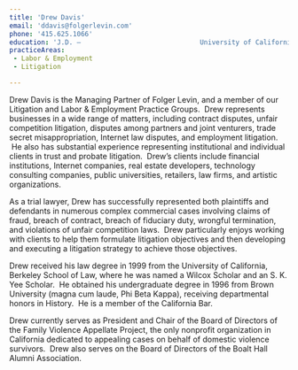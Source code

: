 ```yaml
---
title: 'Drew Davis'
email: 'ddavis@folgerlevin.com'
phone: '415.625.1066'
education: 'J.D. — 			         			University of California, Berkeley School of Law,			         			1999  			            							        B.A. — 			         			Brown University,			         			1996'
practiceAreas: 
 - Labor & Employment
 - Litigation

---
```

<div id="colbody">
<p>Drew Davis is the Managing Partner of Folger Levin, and a member of our Litigation and Labor &amp; Employment Practice Groups. &#xA0;Drew represents businesses in a wide range of matters, including contract disputes, unfair competition litigation, disputes among partners and joint venturers, trade secret misappropriation, Internet law disputes, and employment litigation. &#xA0;He also has substantial experience representing institutional and individual clients in trust and probate litigation.&#xA0; Drew&#x2019;s clients include financial institutions, Internet companies, real estate developers, technology consulting companies, public universities, retailers, law firms, and artistic organizations.</p>
<p>As a trial lawyer, Drew has successfully represented both plaintiffs and defendants in numerous complex commercial cases involving claims of fraud, breach of contract, breach of fiduciary duty, wrongful termination, and violations of unfair competition laws.&#xA0; Drew particularly enjoys working with clients to help them formulate litigation objectives and then developing and executing a litigation strategy to achieve those objectives.</p>
<p>Drew received his law degree in 1999 from the University of California, Berkeley School of Law, where he was named a Wilcox Scholar and an S. K. Yee Scholar. &#xA0;He obtained his undergraduate degree in 1996 from Brown University (magna cum laude, Phi Beta Kappa), receiving departmental honors in History. &#xA0;He is a member of the California Bar.</p>
<p>Drew currently serves as President and Chair of the Board of Directors of the Family Violence Appellate Project, the only nonprofit organization in California dedicated to appealing cases on behalf of domestic violence survivors.&#xA0; Drew also serves on the Board of Directors of the Boalt Hall Alumni Association.</p>
</div>
